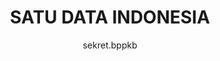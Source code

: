 ---
author: sekret.bppkb
title: "SATU DATA INDONESIA"
thumbnail: /Aplikasi-Data-Kalbar/thumbnails/satu_data_indonesia.png
eurl: https://satudata.kalbarprov.go.id/
---